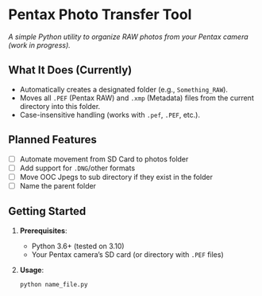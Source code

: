 # Pentax Photo Transfer Tool

*A simple Python utility to organize RAW photos from your Pentax camera (work in progress).*

## What It Does (Currently)
- Automatically creates a designated folder (e.g., `Something_RAW`).
- Moves all `.PEF` (Pentax RAW) and `.xmp` (Metadata) files from the current directory into this folder.
- Case-insensitive handling (works with `.pef`, `.PEF`, etc.).

## Planned Features
- [ ] Automate movement from SD Card to photos folder
- [ ] Add support for `.DNG`/other formats
- [ ] Move OOC Jpegs to sub directory if they exist in the folder
- [ ] Name the parent folder

## Getting Started
1. **Prerequisites**:  
   - Python 3.6+ (tested on 3.10)
   - Your Pentax camera’s SD card (or directory with `.PEF` files)

2. **Usage**:  
   ```bash
   python name_file.py
